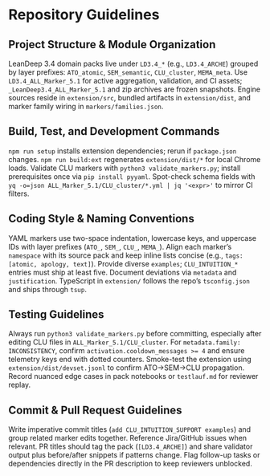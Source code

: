 # Repository Guidelines

## Project Structure & Module Organization
LeanDeep 3.4 domain packs live under `LD3.4_*` (e.g., `LD3.4_ARCHE`) grouped by layer prefixes: `ATO_atomic`, `SEM_semantic`, `CLU_cluster`, `MEMA_meta`. Use `LD3.4_ALL_Marker_5.1` for active aggregation, validation, and CI assets; `_LeanDeep3.4_ALL_Marker_5.1` and zip archives are frozen snapshots. Engine sources reside in `extension/src`, bundled artifacts in `extension/dist`, and marker family wiring in `markers/families.json`.

## Build, Test, and Development Commands
`npm run setup` installs extension dependencies; rerun if `package.json` changes. `npm run build:ext` regenerates `extension/dist/*` for local Chrome loads. Validate CLU markers with `python3 validate_markers.py`; install prerequisites once via `pip install pyyaml`. Spot-check schema fields with `yq -o=json ALL_Marker_5.1/CLU_cluster/*.yml | jq '<expr>'` to mirror CI filters.

## Coding Style & Naming Conventions
YAML markers use two-space indentation, lowercase keys, and uppercase IDs with layer prefixes (`ATO_`, `SEM_`, `CLU_`, `MEMA_`). Align each marker’s `namespace` with its source pack and keep inline lists concise (e.g., `tags: [atomic, apology, text]`). Provide diverse `examples`; `CLU_INTUITION_*` entries must ship at least five. Document deviations via `metadata` and `justification`. TypeScript in `extension/` follows the repo’s `tsconfig.json` and ships through `tsup`.

## Testing Guidelines
Always run `python3 validate_markers.py` before committing, especially after editing CLU files in `ALL_Marker_5.1/CLU_cluster`. For `metadata.family: INCONSISTENCY`, confirm `activation.cooldown_messages >= 4` and ensure telemetry keys end with dotted counters. Smoke-test the extension using `extension/dist/devset.jsonl` to confirm ATO→SEM→CLU propagation. Record nuanced edge cases in pack notebooks or `testlauf.md` for reviewer replay.

## Commit & Pull Request Guidelines
Write imperative commit titles (`add CLU_INTUITION_SUPPORT examples`) and group related marker edits together. Reference Jira/GitHub issues when relevant. PR titles should tag the pack (`[LD3.4_ARCHE]`) and share validator output plus before/after snippets if patterns change. Flag follow-up tasks or dependencies directly in the PR description to keep reviewers unblocked.

